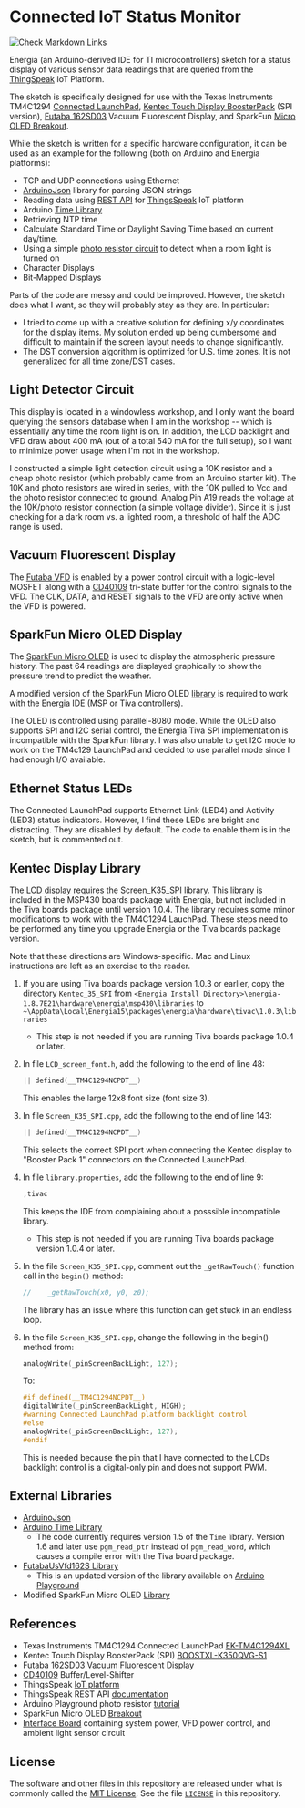 # Connected IoT Status Monitor

[![Check Markdown Links](https://github.com/Andy4495/ConnectedStatusMonitor/actions/workflows/CheckMarkdownLinks.yml/badge.svg)](https://github.com/Andy4495/ConnectedStatusMonitor/actions/workflows/CheckMarkdownLinks.yml)

Energia (an Arduino-derived IDE for TI microcontrollers) sketch for a status display of various sensor data readings that are queried from the [ThingSpeak][6] IoT Platform.

The sketch is specifically designed for use with the Texas Instruments TM4C1294 [Connected LaunchPad][1], [Kentec Touch Display BoosterPack][2] (SPI version), [Futaba 162SD03][9] Vacuum Fluorescent Display, and SparkFun [Micro OLED Breakout][12].

While the sketch is written for a specific hardware configuration, it can be used as an example for the following (both on Arduino and Energia platforms):

- TCP and UDP connections using Ethernet
- [ArduinoJson][3] library for parsing JSON strings
- Reading data using [REST API][4] for [ThingsSpeak][6] IoT platform
- Arduino [Time Library][5]
- Retrieving NTP time
- Calculate Standard Time or Daylight Saving Time based on current day/time.
- Using a simple [photo resistor circuit][7] to detect when a room light is turned on
- Character Displays
- Bit-Mapped Displays

Parts of the code are messy and could be improved. However, the sketch does what I want, so they will probably stay as they are. In particular:

- I tried to come up with a creative solution for defining x/y coordinates for the display items. My solution ended up being cumbersome and difficult to maintain if the screen layout needs to change significantly.
- The DST conversion algorithm is optimized for U.S. time zones. It is not generalized for all time zone/DST cases.

## Light Detector Circuit

This display is located in a windowless workshop, and I only want the board querying the sensors database when I am in the workshop -- which is essentially any time the room light is on. In addition, the LCD backlight and VFD draw about 400 mA (out of a total 540 mA for the full setup), so I want to minimize power usage when I'm not in the workshop.

I constructed a simple light detection circuit using a 10K resistor and a cheap photo resistor (which probably came from an Arduino starter kit). The 10K and photo resistors are wired in series, with the 10K pulled to Vcc and the photo resistor connected to ground. Analog Pin A19 reads the voltage at the 10K/photo resistor connection (a simple voltage divider). Since it is just checking for a dark room vs. a lighted room, a threshold of half the ADC range is used.

## Vacuum Fluorescent Display

The [Futaba VFD][9] is enabled by a power control circuit with a logic-level MOSFET along with a [CD40109][11] tri-state buffer for the control signals to the VFD. The CLK, DATA, and RESET signals to the VFD are only active when the VFD is powered.

## SparkFun Micro OLED Display

The [SparkFun Micro OLED][12] is used to display the atmospheric pressure history. The past 64 readings are displayed graphically to show the pressure trend to predict the weather.

A modified version of the SparkFun Micro OLED [library][13] is required to work with the Energia IDE (MSP or Tiva controllers).

The OLED is controlled using parallel-8080 mode. While the OLED also supports SPI and I2C serial control, the Energia Tiva SPI implementation is incompatible with the SparkFun library. I was also unable to get I2C mode to work on the TM4c129 LaunchPad and decided to use parallel mode since I had enough I/O available.

## Ethernet Status LEDs

The Connected LaunchPad supports Ethernet Link (LED4) and Activity (LED3) status indicators. However, I find these LEDs are bright and distracting. They are disabled by default. The code to enable them is in the sketch, but is commented out.

## Kentec Display Library

The [LCD display][2] requires the Screen_K35_SPI library. This library is included in the MSP430 boards package with Energia, but not included in the Tiva boards package until version 1.0.4. The library requires some minor modifications to work with the TM4C1294 LauchPad. These steps need to be performed any time you upgrade Energia or the Tiva boards package version.

Note that these directions are Windows-specific. Mac and Linux instructions are left as an exercise to the reader.

1. If you are using Tiva boards package version 1.0.3 or earlier, copy the directory `Kentec_35_SPI` from `<Energia Install Directory>\energia-1.8.7E21\hardware\energia\msp430\libraries` to `~\AppData\Local\Energia15\packages\energia\hardware\tivac\1.0.3\libraries`

   - This step is not needed if you are running Tiva boards package 1.0.4 or later.

2. In file `LCD_screen_font.h`, add the following to the end of line 48:

   ```cpp
   || defined(__TM4C1294NCPDT__)
   ```

   This enables the large 12x8 font size (font size 3).

3. In file `Screen_K35_SPI.cpp`, add the following to the end of line 143:

   ```cpp
   || defined(__TM4C1294NCPDT__)
   ```

    This selects the correct SPI port when connecting the Kentec display to "Booster Pack 1" connectors on the Connected LaunchPad.

4. In file `library.properties`, add the following to the end of line 9:

   ```cpp
   ,tivac
   ```

    This keeps the IDE from complaining about a posssible incompatible library.

   - This step is not needed if you are running Tiva boards package version 1.0.4 or later.

5. In the file `Screen_K35_SPI.cpp`, comment out the `_getRawTouch()` function call in the `begin()` method:

   ```cpp
   //    _getRawTouch(x0, y0, z0);
   ```

   The library has an issue where this function can get stuck in an endless loop.

6. In the file `Screen_K35_SPI.cpp`, change the following in the begin() method from:

   ```cpp
   analogWrite(_pinScreenBackLight, 127);
   ```

   To:

   ```cpp
   #if defined(__TM4C1294NCPDT__)
   digitalWrite(_pinScreenBackLight, HIGH);
   #warning Connected LaunchPad platform backlight control
   #else
   analogWrite(_pinScreenBackLight, 127);
   #endif
   ```

    This is needed because the pin that I have connected to the LCDs backlight control is a digital-only pin and does not support PWM.

## External Libraries

- [ArduinoJson][3]
- [Arduino Time Library][5]
  - The code currently requires version 1.5 of the `Time` library. Version 1.6 and later use `pgm_read_ptr` instead of `pgm_read_word`, which causes a compile error with the Tiva board package.
- [FutabaUsVfd162S Library][8]
  - This is an updated version of the library available on [Arduino Playground][10]
- Modified SparkFun Micro OLED [Library][13]

## References

- Texas Instruments TM4C1294 Connected LaunchPad [EK-TM4C1294XL][1]
- Kentec Touch Display BoosterPack (SPI) [BOOSTXL-K350QVG-S1][2]
- Futaba [162SD03][9] Vacuum Fluorescent Display
- [CD40109][11] Buffer/Level-Shifter
- ThingsSpeak [IoT platform][6]
- ThingsSpeak REST API [documentation][4]
- Arduino Playground photo resistor [tutorial][7]
- SparkFun Micro OLED [Breakout][12]
- [Interface Board][14] containing system power, VFD power control, and ambient light sensor circuit

## License

The software and other files in this repository are released under what is commonly called the [MIT License][100]. See the file [`LICENSE`][101] in this repository.

[1]: http://www.ti.com/tool/EK-TM4C1294XL
[2]: http://www.ti.com/tool/boostxl-k350qvg-s1
[3]: https://arduinojson.org/
[4]: https://www.mathworks.com/help/thingspeak/read-data-from-channel.html
[5]: https://github.com/PaulStoffregen/Time
[6]: https://thingspeak.com/
[7]: https://playground.arduino.cc/Learning/PhotoResistor
[8]: https://github.com/Andy4495/FutabaVFD162S
[9]: https://www.allelectronics.com/mas_assets/media/allelectronics2018/spec/VFD-162.pdf
[10]: https://playground.arduino.cc/Main/FutabaUsVfd/
[11]: https://www.ti.com/lit/ds/symlink/cd40109b.pdf
[12]: https://www.sparkfun.com/products/13003
[13]: https://github.com/Andy4495/SparkFun_Micro_OLED_Arduino_Library
[14]: hardware/README.md
[100]: https://choosealicense.com/licenses/mit/
[101]: ./LICENSE
[200]: https://github.com/Andy4495/ConnectedStatusMonitor
